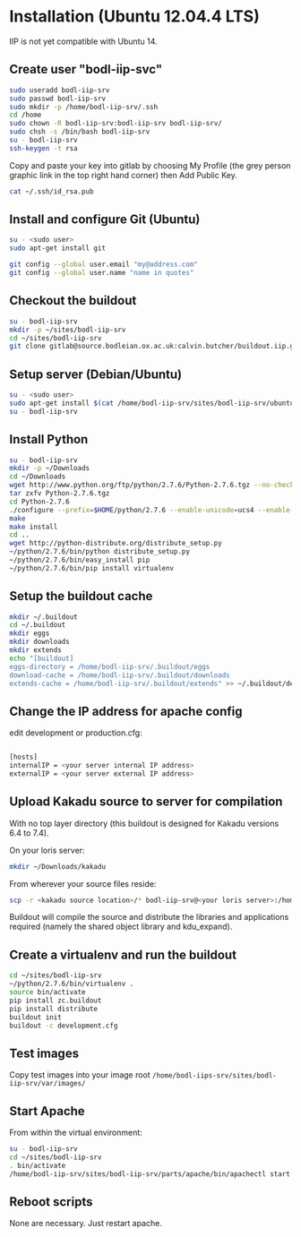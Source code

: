 Installation (Ubuntu 12.04.4 LTS)
=================================

IIP is not yet compatible with Ubuntu 14.

Create user "bodl-iip-svc"
------------------

```bash
sudo useradd bodl-iip-srv
sudo passwd bodl-iip-srv
sudo mkdir -p /home/bodl-iip-srv/.ssh
cd /home
sudo chown -R bodl-iip-srv:bodl-iip-srv bodl-iip-srv/
sudo chsh -s /bin/bash bodl-iip-srv
su - bodl-iip-srv
ssh-keygen -t rsa
```

Copy and paste your key into gitlab by choosing My Profile (the grey person graphic link in the top right hand corner) then Add Public Key.

```bash
cat ~/.ssh/id_rsa.pub
```

Install and configure Git (Ubuntu)
----------------------------------
```bash
su - <sudo user>
sudo apt-get install git
```
```bash
git config --global user.email "my@address.com"
git config --global user.name "name in quotes"
```

Checkout the buildout
---------------------
```bash
su - bodl-iip-srv
mkdir -p ~/sites/bodl-iip-srv
cd ~/sites/bodl-iip-srv
git clone gitlab@source.bodleian.ox.ac.uk:calvin.butcher/buildout.iip.git ./
```
Setup server (Debian/Ubuntu)
----------------------------

```bash
su - <sudo user>
sudo apt-get install $(cat /home/bodl-iip-srv/sites/bodl-iip-srv/ubuntu_requirements)
su - bodl-iip-srv
```

Install Python
--------------
```bash
su - bodl-iip-srv
mkdir -p ~/Downloads
cd ~/Downloads
wget http://www.python.org/ftp/python/2.7.6/Python-2.7.6.tgz --no-check-certificate
tar zxfv Python-2.7.6.tgz
cd Python-2.7.6
./configure --prefix=$HOME/python/2.7.6 --enable-unicode=ucs4 --enable-shared LDFLAGS="-Wl,-rpath=/home/bodl-iip-srv/python/2.7.6/lib"
make
make install
cd ..
wget http://python-distribute.org/distribute_setup.py
~/python/2.7.6/bin/python distribute_setup.py
~/python/2.7.6/bin/easy_install pip
~/python/2.7.6/bin/pip install virtualenv
```

Setup the buildout cache
------------------------
```bash
mkdir ~/.buildout
cd ~/.buildout
mkdir eggs
mkdir downloads
mkdir extends
echo "[buildout]
eggs-directory = /home/bodl-iip-srv/.buildout/eggs
download-cache = /home/bodl-iip-srv/.buildout/downloads
extends-cache = /home/bodl-iip-srv/.buildout/extends" >> ~/.buildout/default.cfg
```
Change the IP address for apache config
---------------------------------------

edit development or production.cfg:

```bash

[hosts]
internalIP = <your server internal IP address>
externalIP = <your server external IP address>
```

Upload Kakadu source to server for compilation
----------------------------------------------

With no top layer directory (this buildout is designed for Kakadu versions 6.4 to 7.4).

On your loris server:

```bash
mkdir ~/Downloads/kakadu
```

From wherever your source files reside:

```bash
scp -r <kakadu source location>/* bodl-iip-srv@<your loris server>:/home/bodl-iip-srv/Downloads/kakadu
```

Buildout will compile the source and distribute the libraries and applications required (namely the shared object library and kdu_expand).

Create a virtualenv and run the buildout
----------------------------------------
```bash
cd ~/sites/bodl-iip-srv
~/python/2.7.6/bin/virtualenv .
source bin/activate
pip install zc.buildout
pip install distribute
buildout init
buildout -c development.cfg
```

Test images
-----------

Copy test images into your image root ```/home/bodl-iips-srv/sites/bodl-iip-srv/var/images/```

Start Apache
------------

From within the virtual environment:

```bash
su - bodl-iip-srv
cd ~/sites/bodl-iip-srv
. bin/activate
/home/bodl-iip-srv/sites/bodl-iip-srv/parts/apache/bin/apachectl start
```

Reboot scripts
--------------

None are necessary. Just restart apache.